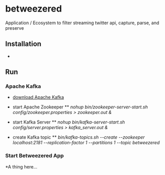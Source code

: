 # betweezered
Application / Ecosystem to filter streaming twitter api, capture, parse, and preserve


## Installation
* 



## Run

### Apache Kafka
* <a href="http://kafka.apache.org/downloads.html">download Apache Kafka</a>

* start Apache Zookeeper
** <em>nohup bin/zookeeper-server-start.sh config/zookeeper.properties > zookeeper.out &</em>

* start Kafka Server
** <em>nohup bin/kafka-server-start.sh config/server.properties > kafka_server.out &</em>

* create Kafka topic
** <em>bin/kafka-topics.sh --create --zookeeper localhost:2181 --replication-factor 1 --partitions 1 --topic betweezered</em>

### Start Betweezered App
*A thing here...